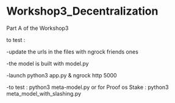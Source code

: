# Workshop3_Decentralization

Part A of the Workshop3 

to test :

-update the urls in the files with ngrock friends ones

-the model is built with model.py

-launch python3 app.py & ngrock http 5000

-to test : python3 meta-model.py or for Proof os Stake : python3 meta_model_with_slashing.py

